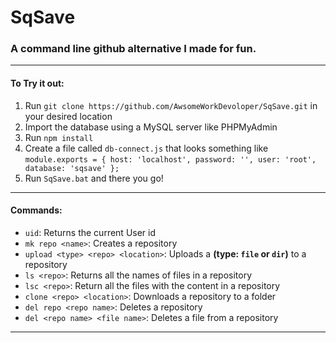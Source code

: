 # SqSave
### A command line github alternative I made for fun.
------------
#### To Try it out:

1.  Run `git clone https://github.com/AwsomeWorkDevoloper/SqSave.git` in your desired location
2. Import the database using a MySQL server like PHPMyAdmin
3. Run `npm install`
5. Create a file called `db-connect.js` that looks something like 
`module.exports = {
    host: 'localhost',
    password: '',
    user: 'root',
    database: 'sqsave'
};`
4. Run `SqSave.bat` and there you go!


__________
#### Commands:
- `uid`: Returns the current User id
- `mk repo <name>`: Creates a repository
- `upload <type> <repo> <location>`:  Uploads a **(type: `file` or `dir`)** to a repository
- `ls <repo>`: Returns all the names of files in a repository
- `lsc <repo>`: Return all the files with the content in a repository
- `clone <repo> <location>`: Downloads a repository to a folder
- `del repo <repo name>`: Deletes a repository
- `del <repo name> <file name>`: Deletes a file from a repository

_________
